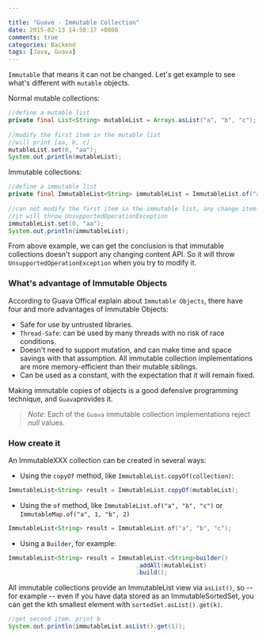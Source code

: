 ```yaml
---

title: "Guave - Immutable Collection"
date: 2015-02-13 14:58:17 +0800
comments: true
categories: Backend
tags: [Java, Guava]
---
```

`Immutable` that means it can not be changed. Let's get example to see what's different with `mutable` objects.

Normal mutable collections:   
``` Java
//define a mutable list
private final List<String> mutableList = Arrays.asList("a", "b", "c");
   
//modify the first item in the mutable list
//will print [aa, b, c]
mutableList.set(0, "aa");
System.out.println(mutableList);
```    
<!-- more -->
Immutable collections:
``` Java
//define a immutable list
private final ImmutableList<String> immutableList = ImmutableList.of("a", "b", "c");
    
//can not modify the first item in the immutable list, any change item operation is unsuppproted.
//it will throw UnsupportedOperationException
immutableList.set(0, "aa");
System.out.println(immutableList);
```    
From above example, we can get the conclusion is that immutable collections doesn't support any changing content API. So it will throw `UnsupportedOperationException` when you try to modify it.    

### What's advantage of Immutable Objects
According to Guava Offical explain about `Immutable Objects`, there have four and more advantages of Immutable Objects:

 - Safe for use by untrusted libraries.
 - `Thread-Safe`: can be used by many threads with no risk of race conditions.
 - Doesn't need to support mutation, and can make time and space savings with that assumption. All immutable collection implementations are more memory-efficient than their mutable siblings.
 - Can be used as a constant, with the expectation that it will remain fixed.

Making immutable copies of objects is a good defensive programming technique, and `Guava`provides it.

> *Note:* Each of the `Guava` immutable collection implementations reject *null* values.

### How create it
An ImmutableXXX collection can be created in several ways:

- Using the `copyOf` method, like `ImmutableList.copyOf(collection)`:  

``` Java
ImmutableList<String> result = ImmutableList.copyOf(mutableList);
```

- Using the `of` method, like `ImmutableList.of("a", "b", "c")` or `ImmutableMap.of("a", 1, "b", 2)`

``` Java
ImmutableList<String> result = ImmutableList.of("a", "b", "c");
```

- Using a `Builder`, for example:

``` Java
ImmutableList<String> result = ImmutableList.<String>builder()
                					.addAll(mutableList)
                					.build();
```

All immutable collections provide an ImmutableList view via `asList()`, so -- for example -- even if you have data stored as an ImmutableSortedSet, you can get the kth smallest element with `sortedSet.asList().get(k)`.
``` Java
//get second item. print b
System.out.println(immutableList.asList().get(1));
```